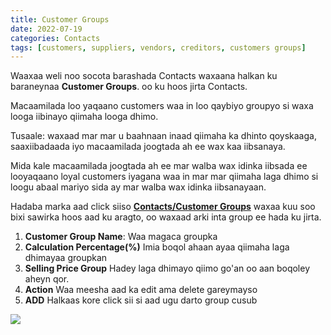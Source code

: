```yaml
---
title: Customer Groups
date: 2022-07-19
categories: Contacts
tags: [customers, suppliers, vendors, creditors, customers groups]
---
```


Waaxaa weli noo socota barashada Contacts waxaana halkan ku baraneynaa **Customer Groups**. oo ku hoos jirta Contacts.

Macaamilada loo yaqaano customers waa in loo qaybiyo groupyo si waxa looga iibinayo qiimaha looga dhimo.

Tusaale: waxaad mar mar u baahnaan inaad qiimaha ka dhinto qoyskaaga, saaxiibadaada iyo macaamilada joogtada ah ee wax kaa iibsanaya.

Mida kale macaamilada joogtada ah ee mar walba wax idinka iibsada ee looyaqaano loyal customers iyagana waa in mar mar qiimaha laga dhimo si loogu abaal mariyo sida ay mar walba wax idinka iibsanayaan.

Hadaba marka aad click siiso **[Contacts/Customer Groups](https://halalpos.com/customer-group)** waxaa kuu soo bixi sawirka hoos aad ku aragto, oo waxaad arki inta group ee hada ku jirta.

1. **Customer Group Name**: Waa magaca groupka
2. **Calculation Percentage(%)** Imia boqol ahaan ayaa qiimaha laga dhimayaa groupkan
3. **Selling Price Group** Hadey laga dhimayo qiimo go'an oo aan boqoley aheyn qor.
4. **Action** Waa meesha aad ka edit ama delete gareymayso
5. **ADD** Halkaas kore click sii si aad ugu darto group cusub

![](https://scontent.ffcm1-1.fna.fbcdn.net/v/t39.30808-6/298835292_3199510103623264_7599939152800061185_n.jpg?_nc_cat=110&ccb=1-7&_nc_sid=0debeb&_nc_ohc=3UYPQBgvOmcAX9ihw8q&_nc_ht=scontent.ffcm1-1.fna&oh=00_AT8X94aY4TPyJSh1yfNH5ZXuboidBz1oLUDmw04bs_hg7g&oe=62F96F67)
